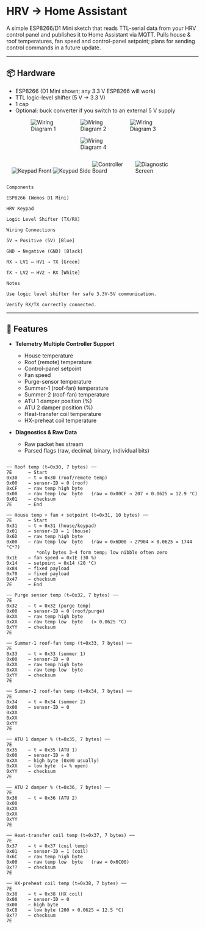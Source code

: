 # HRV → Home Assistant

A simple ESP8266/D1 Mini sketch that reads TTL-serial data from your HRV control panel and publishes it to Home Assistant via MQTT. Pulls house & roof temperatures, fan speed and control-panel setpoint; plans for sending control commands in a future update.

---

## 📦 Hardware

- ESP8266 (D1 Mini shown; any 3.3 V ESP8266 will work)  
- TTL logic-level shifter (5 V → 3.3 V)   
- 1 cap
- Optional: buck converter if you switch to an external 5 V supply



<!-- Diagram Gallery -->
<div style="display: flex; flex-wrap: wrap; justify-content: center; gap: 1em; margin: 1em 0;">
  <!-- Wiring Diagrams -->
  <img src="https://github.com/user-attachments/assets/18cdaeea-f2a3-4aa9-b0f8-0c1edc792d2e"
       alt="Wiring Diagram 1" style="flex: 1 1 200px; max-width: 23%; height: auto;" />
  <img src="https://github.com/user-attachments/assets/ccee0cb8-b140-4ca7-a427-a638f3edf10d"
       alt="Wiring Diagram 2" style="flex: 1 1 200px; max-width: 23%; height: auto;" />
  <img src="https://github.com/user-attachments/assets/ac182a4e-5fb9-4af2-a0a2-11d3567e2973"
       alt="Wiring Diagram 3" style="flex: 1 1 200px; max-width: 23%; height: auto;" />
  <img src="https://github.com/user-attachments/assets/97caabfe-2dc7-4d4e-9f41-9ce7b2998c1b"
       alt="Wiring Diagram 4" style="flex: 1 1 200px; max-width: 23%; height: auto;" />

  <!-- Keypad & Panel Photos -->
  <img src="https://github.com/user-attachments/assets/98608253-7fee-40a3-9767-c512c4dd577b"
       alt="Keypad Front" style="flex: 1 1 200px; max-width: 23%; height: auto;" />
  <img src="https://github.com/user-attachments/assets/b531c781-9883-452b-a60a-4e2915d84bfc"
       alt="Keypad Side" style="flex: 1 1 200px; max-width: 23%; height: auto;" />
  <img src="https://github.com/user-attachments/assets/54a392a8-dd67-4ae8-b280-1a8e3a5bad53"
       alt="Controller Board" style="flex: 1 1 200px; max-width: 23%; height: auto;" />
  <img src="https://github.com/user-attachments/assets/a4ae7874-3845-4d50-89f5-def81adb40fe"
       alt="Diagnostic Screen" style="flex: 1 1 200px; max-width: 23%; height: auto;" />
</div>










```
Components

ESP8266 (Wemos D1 Mini)

HRV Keypad

Logic Level Shifter (TX/RX)

Wiring Connections

5V → Positive (5V) [Blue]

GND → Negative (GND) [Black]

RX → LV1 ↔ HV1 → TX [Green]

TX → LV2 ↔ HV2 → RX [White]

Notes

Use logic level shifter for safe 3.3V-5V communication.

Verify RX/TX correctly connected.
```
---

## 🚀 Features

- **Telemetry**
  **Multiple Controller Support**
  - House temperature  
  - Roof (remote) temperature
  - Control-panel setpoint  
  - Fan speed
  - Purge-sensor temperature  
  - Summer-1 (roof-fan) temperature  
  - Summer-2 (roof-fan) temperature  
  - ATU 1 damper position (%)  
  - ATU 2 damper position (%)  
  - Heat-transfer coil temperature  
  - HX-preheat coil temperature  

- **Diagnostics & Raw Data**  
  - Raw packet hex stream  
  - Parsed flags (raw, decimal, binary, individual bits)

  

```

── Roof temp (t=0x30, 7 bytes) ──
7E      ← Start
0x30    ← t = 0x30 (roof/remote temp)
0x00    ← sensor-ID = 0 (roof)
0xCF    ← raw temp high byte
0x00    ← raw temp low  byte   (raw = 0x00CF → 207 × 0.0625 = 12.9 °C)
0x01    ← checksum
7E      ← End

── House temp + fan + setpoint (t=0x31, 10 bytes) ──
7E      ← Start
0x31    ← t = 0x31 (house/keypad)
0x01    ← sensor-ID = 1 (house)
0x6D    ← raw temp high byte
0x00    ← raw temp low  byte   (raw = 0x6D00 → 27904 × 0.0625 = 1744 °C*?)  
           *only bytes 3–4 form temp; low nibble often zero 
0x1E    ← fan speed = 0x1E (30 %)
0x14    ← setpoint = 0x14 (20 °C)
0x84    ← fixed payload
0x70    ← fixed payload
0x47    ← checksum
7E      ← End

── Purge sensor temp (t=0x32, 7 bytes) ──
7E    
0x32    ← t = 0x32 (purge temp)
0x00    ← sensor-ID = 0 (roof/purge)
0xXX    ← raw temp high byte
0xXX    ← raw temp low  byte   (× 0.0625 °C)
0xYY    ← checksum
7E      

── Summer-1 roof-fan temp (t=0x33, 7 bytes) ──
7E    
0x33    ← t = 0x33 (summer 1)
0x00    ← sensor-ID = 0
0xXX    ← raw temp high byte
0xXX    ← raw temp low  byte
0xYY    ← checksum
7E      

── Summer-2 roof-fan temp (t=0x34, 7 bytes) ──
7E    
0x34    ← t = 0x34 (summer 2)
0x00    ← sensor-ID = 0
0xXX
0xXX
0xYY
7E      

── ATU 1 damper % (t=0x35, 7 bytes) ──
7E    
0x35    ← t = 0x35 (ATU 1)
0x00    ← sensor-ID = 0
0xXX    ← high byte (0x00 usually)
0xXX    ← low byte  (→ % open)
0xYY    ← checksum
7E      

── ATU 2 damper % (t=0x36, 7 bytes) ──
7E    
0x36    ← t = 0x36 (ATU 2)
0x00
0xXX
0xXX
0xYY
7E      

── Heat-transfer coil temp (t=0x37, 7 bytes) ──
7E    
0x37    ← t = 0x37 (coil temp)
0x01    ← sensor-ID = 1 (coil)
0x6C    ← raw temp high byte
0x00    ← raw temp low  byte   (raw = 0x6C00)
0x??    ← checksum
7E      

── HX-preheat coil temp (t=0x38, 7 bytes) ──
7E    
0x38    ← t = 0x38 (HX coil)
0x00    ← sensor-ID = 0
0x00    ← high byte
0xC8    ← low byte (200 × 0.0625 = 12.5 °C)
0x??    ← checksum
7E
```
